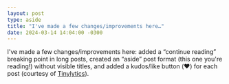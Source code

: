 ```yaml
---
layout: post
type: aside
title: "I've made a few changes/improvements here…"
date: 2024-03-14 14:04:00 -0300
---
```

I've made a few changes/improvements here: added a “continue reading” breaking point in long posts, created an “aside” post format (this one you're reading!) without visible titles, and added a kudos/like button (❤️) for each post (courtesy of [Tinylytics](https://tinylytics.app)).